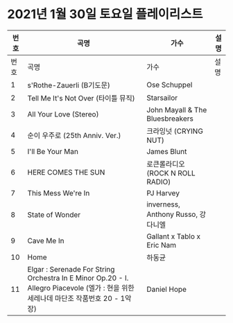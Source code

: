 # 2021년 1월 30일 토요일 플레이리스트

| 번호 | 곡명 | 가수 | 설명 |
|------|------|------|------|
| 번호 | 곡명 | 가수 | 설명 |
| 1 | s'Rothe-Zauerli (B기도문) | Ose Schuppel |  |
| 2 | Tell Me It's Not Over (타이틀 뮤직) | Starsailor |  |
| 3 | All Your Love (Stereo) | John Mayall & The Bluesbreakers |  |
| 4 | 순이 우주로 (25th Anniv. Ver.) | 크라잉넛 (CRYING NUT) |  |
| 5 | I'll Be Your Man | James Blunt |  |
| 6 | HERE COMES THE SUN | 로큰롤라디오 (ROCK N ROLL RADIO) |  |
| 7 | This Mess We're In | PJ Harvey |  |
| 8 | State of Wonder | inverness, Anthony Russo, 강다니엘 |  |
| 9 | Cave Me In | Gallant x Tablo x Eric Nam |  |
| 10 | Home | 하동균 |  |
| 11 | Elgar : Serenade For String Orchestra In E Minor Op.20 - I. Allegro Piacevole (엘가 : 현을 위한 세레나데 마단조 작품번호 20 - 1악장) | Daniel Hope |  |
